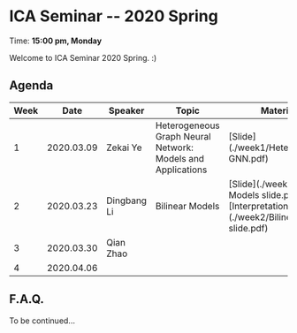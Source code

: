  # ICA Seminar -- 2020 Spring

Time: **15:00 pm, Monday**

Welcome to ICA Seminar 2020 Spring. :)



## Agenda

| Week | Date       | Speaker     | Topic                                                       | Materials                                                    |
| ---- | ---------- | ----------- | ----------------------------------------------------------- | ------------------------------------------------------------ |
| 1    | 2020.03.09 | Zekai Ye    | Heterogeneous Graph Neural Network: Models and Applications | [Slide](./week1/Heterogeneous GNN.pdf)                       |
| 2    | 2020.03.23 | Dingbang Li | Bilinear Models                                             | [Slide](./week2/Bilinear Models slide.pdf)<br/>[Interpretation](./week2/Bilinear Models slide.pdf) |
| 3    | 2020.03.30 | Qian Zhao   |                                                             |                                                              |
| 4    | 2020.04.06 |             |                                                             |                                                              |



## F.A.Q.

To be continued...